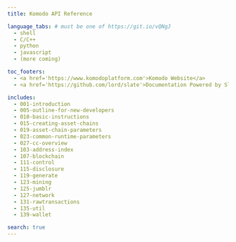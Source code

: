 ```yaml
---
title: Komodo API Reference

language_tabs: # must be one of https://git.io/vQNgJ
  - shell
  - C/C++
  - python
  - javascript
  - (more coming)

toc_footers:
  - <a href='https://www.komodoplatform.com'>Komodo Website</a>
  - <a href='https://github.com/lord/slate'>Documentation Powered by Slate</a>

includes:
  - 001-introduction
  - 005-outline-for-new-developers
  - 010-basic-instructions
  - 015-creating-asset-chains
  - 019-asset-chain-parameters
  - 023-common-runtime-parameters
  - 027-cc-overview
  - 103-address-index
  - 107-blockchain
  - 111-control
  - 115-disclosure
  - 119-generate
  - 123-mining
  - 125-jumblr
  - 127-network
  - 131-rawtransactions
  - 135-util
  - 139-wallet

search: true
---
```

